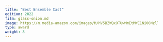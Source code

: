 ```yaml
---
title: "Best Ensemble Cast"
edition: 2022
film: glass-onion.md
image: https://m.media-amazon.com/images/M/MV5BZWQxOTUwMmEtMWE1Ni00NzllLTkxNDgtNDJhYzc4ODg2YzcyXkEyXkFqcGc@._V1_FMjpg_UX1024_.jpg
type: award
weight: 8
---
```

